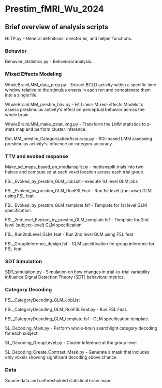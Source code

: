 # Prestim_fMRI_Wu_2024

## Brief overview of analysis scripts

HLTP.py - General definitions, directories, and helper functions.

### Behavior
Behavior_statistics.py - Behavioral analysis.

### Mixed Effects Modeling
WholeBrainLMM_data_prep.py - Extract BOLD activity within a specific time window relative to the stimulus onsets in each run and concatenate them into a single file.

WholeBrainLMM_prestim_bhv.py - Fit Linear Mixed-Effects Models to assess prestimulus activity's effect on perceptual behavior across the whole brain.

WholeBrainLMM_make_zstat_img.py - Transform the LMM statistics to z-stats map and perform cluster inference.

RoiLMM_prestim_CategorizationAccuracy.py - ROI-based LMM assessing prestimulus activity's influence on category accuracy.

### TTV and evoked response
Make_sd_maps_based_on_mediansplit.py - mediansplit trials into two halves and compute sd at each voxel location across each trial group.   

FSL_Evoked_by_prestim_GLM_JobList - execute 1st level GLM jobs

FSL_Evoked_by_prestim_GLM_RunFSLFeat - Run 1st level (run-wise) GLM using FSL feat

FSL_Evoked_by_prestim_GLM_template.fsf - Template for 1st level GLM specification

FSL_2ndLevel_Evoked_by_prestim_GLM_template.fsf - Template for 2nd level (subject-level) GLM specification

FSL_Run2ndLevel_GLM_feat - Run 2nd level GLM using FSL feat

FSL_GroupInference_design.fsf - GLM specification for group inference for FSL feat

### SDT Simulation
SDT_simulation.py - Simulation on how changes in trial-to-trial variability influence Signal Detection Theory (SDT) behavioral metrics.

### Category Decoding
FSL_CategoryDecoding_GLM_JobList
  
FSL_CategoryDecoding_GLM_RunFSLFeat.py - Run FSL Feat.
  
FSL_CategoryDecoding_GLM_template.fsf - GLM specification template.
  
SL_Decoding_Main.py - Perform whole-brain searchlight category decoding for each subject.
  
SL_Decoding_GroupLevel.py - Cluster inference at the group level.
  
SL_Decoding_Create_Contrast_Mask.py - Generate a mask that includes only voxels showing significant decoding above chance.

### Data
Source data and unthresholded statistical brain maps 
